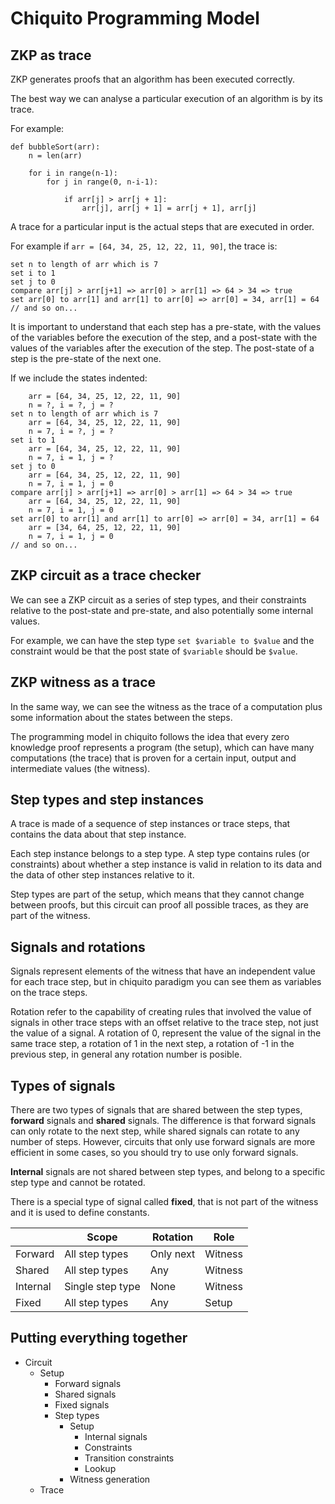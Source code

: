 # Chiquito Programming Model

## ZKP as trace

ZKP generates proofs that an algorithm has been executed correctly.

The best way we can analyse a particular execution of an algorithm is by its trace.

For example:

```python=
def bubbleSort(arr):
	n = len(arr)
	
	for i in range(n-1):
		for j in range(0, n-i-1):

			if arr[j] > arr[j + 1]:
				arr[j], arr[j + 1] = arr[j + 1], arr[j]
```

A trace for a particular input is the actual steps that are executed in order.

For example if `arr = [64, 34, 25, 12, 22, 11, 90]`, the trace is:

```
set n to length of arr which is 7
set i to 1
set j to 0
compare arr[j] > arr[j+1] => arr[0] > arr[1] => 64 > 34 => true
set arr[0] to arr[1] and arr[1] to arr[0] => arr[0] = 34, arr[1] = 64
// and so on...
```

It is important to understand that each step has a pre-state, with the values of the variables before the execution of the step, and a post-state with the values of the variables after the execution of the step. The post-state of a step is the pre-state of the next one.

If we include the states indented:
```
	arr = [64, 34, 25, 12, 22, 11, 90]
	n = ?, i = ?, j = ?
set n to length of arr which is 7
	arr = [64, 34, 25, 12, 22, 11, 90]
	n = 7, i = ?, j = ?
set i to 1
	arr = [64, 34, 25, 12, 22, 11, 90]
	n = 7, i = 1, j = ?
set j to 0
	arr = [64, 34, 25, 12, 22, 11, 90]
	n = 7, i = 1, j = 0
compare arr[j] > arr[j+1] => arr[0] > arr[1] => 64 > 34 => true
	arr = [64, 34, 25, 12, 22, 11, 90]
	n = 7, i = 1, j = 0
set arr[0] to arr[1] and arr[1] to arr[0] => arr[0] = 34, arr[1] = 64
	arr = [34, 64, 25, 12, 22, 11, 90]
	n = 7, i = 1, j = 0
// and so on...
```

## ZKP circuit as a trace checker

We can see a ZKP circuit as a series of step types, and their constraints relative to the post-state and pre-state, and also potentially some internal values.

For example, we can have the step type `set $variable to $value` and the constraint would be that the post state of `$variable` should be `$value`.

## ZKP witness as a trace

In the same way, we can see the witness as the trace of a computation plus some information about the states between the steps.

The programming model in chiquito follows the idea that every zero knowledge proof represents a program (the setup), which can have many computations (the trace) that is proven for a certain input, output and intermediate values (the witness).

## Step types and step instances

A trace is made of a sequence of step instances or trace steps, that contains the data about that step instance.

Each step instance belongs to a step type. A step type contains rules (or constraints) about whether a step instance is valid in relation to its data and the data of other step instances relative to it.

Step types are part of the setup, which means that they cannot change between proofs, but this circuit can proof all possible traces, as they are part of the witness.

## Signals and rotations

Signals represent elements of the witness that have an independent value for each trace step, but in chiquito paradigm you can see them as variables on the trace steps.

Rotation refer to the capability of creating rules that involved the value of signals in other trace steps with an offset relative to the trace step, not just the value of a signal. A rotation of 0, represent the value of the signal in the same trace step, a rotation of 1 in the next step, a rotation of -1 in the previous step, in general any rotation number is posible.

## Types of signals

There are two types of signals that are shared between the step types, **forward** signals and **shared** signals. The difference is that forward signals can only rotate to the next step, while shared signals can rotate to any number of steps. However, circuits that only use forward signals are more efficient in some cases, so you should try to use only forward signals.

**Internal** signals are not shared between step types, and belong to a specific step type and cannot be rotated.

There is a special type of signal called **fixed**, that is not part of the witness and it is used to define constants.

|          | Scope            | Rotation  | Role    |
| -------- | ---------------- | --------- | ------- |
| Forward  | All step types   | Only next | Witness |
| Shared   | All step types   | Any       | Witness |
| Internal | Single step type | None      | Witness |
| Fixed    | All step types   | Any       | Setup   |

## Putting everything together
- Circuit
    - Setup
		- Forward signals
		- Shared signals
		- Fixed signals
    	- Step types
			- Setup
				- Internal signals
        		- Constraints
        		- Transition constraints
				- Lookup
        	- Witness generation
    - Trace